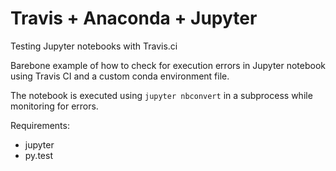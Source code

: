 # Travis + Anaconda + Jupyter
Testing Jupyter notebooks with Travis.ci

Barebone example of how to check for execution errors in Jupyter notebook using Travis CI and a custom conda environment file.

The notebook is executed using `jupyter nbconvert` in a subprocess while monitoring for errors.

Requirements:
- jupyter
- py.test
